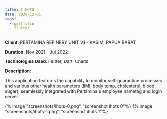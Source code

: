 ```yaml
---
title: I-HOTS  
date: 2020-12-01
tags:
  - portfolio
  - flutter
---
```

**Client**: PERTAMINA REFINERY UNIT VII - KASIM, PAPUA BARAT

**Duration**: Nov 2021 - Jul 2022 

**Technologies Used**: Flutter, Dart, Charts

**Description**: 

This application features the capability to monitor self-quarantine processes and various other health parameters (BMI, body temp, cholesterol, blood sugar), seamlessly integrated with Pertamina's employee nametag and login server.

{% image "screenshots/ihots-0.png", "screenshot ihots 0"%}
{% image "screenshots/ihots-1.png", "screenshot ihots 1"%}
